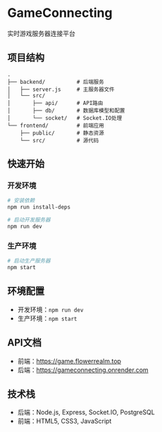 # GameConnecting

实时游戏服务器连接平台

## 项目结构

```
.
├── backend/          # 后端服务
│   ├── server.js     # 主服务器文件
│   └── src/
│       ├── api/      # API路由
│       ├── db/       # 数据库模型和配置
│       └── socket/   # Socket.IO处理
└── frontend/         # 前端应用
    ├── public/       # 静态资源
    └── src/          # 源代码
```

## 快速开始

### 开发环境

```bash
# 安装依赖
npm run install-deps

# 启动开发服务器
npm run dev
```

### 生产环境

```bash
# 启动生产服务器
npm start
```

## 环境配置

- 开发环境：`npm run dev`
- 生产环境：`npm start`

## API文档

- 前端：https://game.flowerrealm.top
- 后端：https://gameconnecting.onrender.com

## 技术栈

- 后端：Node.js, Express, Socket.IO, PostgreSQL
- 前端：HTML5, CSS3, JavaScript
